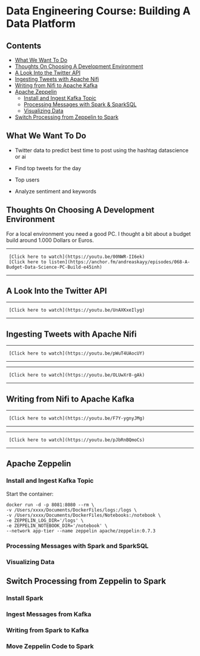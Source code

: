 Data Engineering Course: Building A Data Platform
=================================================

## Contents

- [What We Want To Do](HandsOnCourse.md#what-we-want-to-do)
- [Thoughts On Choosing A Development Environment](HandsOnCourse.md#thoughts-on-choosing-a-development-environment)
- [A Look Into the Twitter API](HandsOnCourse.md#a-look-into-the-twiiter-api)
- [Ingesting Tweets with Apache Nifi](HandsOnCourse.md#ingesting-tweets-with-apache-nifi)
- [Writing from Nifi to Apache Kafka](HandsOnCourse.md#writing-from-nifi-to-kafka)
- [Apache Zeppelin](HandsOnCourse.md#apache-zeppelin)
  - [Install and Ingest Kafka Topic](HandsOnCourse.md#install-and-ingest-kafka-topic)
  - [Processing Messages with Spark & SparkSQL](HandsOnCourse.md#processing-messages-with-spark-and-sparksql)
  - [Visualizing Data](HandsOnCourse.md#visualizing-data)
- [Switch Processing from Zeppelin to Spark](HandsOnCourse.md#switch-processing-from-zeppelin-to-spark)

What We Want To Do
------------------

-   Twitter data to predict best time to post using the hashtag
    datascience or ai

-   Find top tweets for the day

-   Top users

-   Analyze sentiment and keywords

Thoughts On Choosing A Development Environment
----------------------------------------------

For a local environment you need a good PC. I thought a bit about a
budget build around 1.000 Dollars or Euros.

  -- ----------------------------------------------------------------------------------------------------------

     [Click here to watch](https://youtu.be/00NWR-II6ek)
     [Click here to listen](https://anchor.fm/andreaskayy/episodes/068-A-Budget-Data-Science-PC-Build-e45inh)
  -- ----------------------------------------------------------------------------------------------------------

A Look Into the Twitter API
---------------------------

  -- -----------------------------------------------------

     [Click here to watch](https://youtu.be/UnAXKxeIlyg)
  -- -----------------------------------------------------

Ingesting Tweets with Apache Nifi
---------------------------------

  -- -----------------------------------------------------

     [Click here to watch](https://youtu.be/pWuT4UAocUY)
  -- -----------------------------------------------------

  -- -----------------------------------------------------

     [Click here to watch](https://youtu.be/OLUwXr8-gAk)
  -- -----------------------------------------------------

Writing from Nifi to Apache Kafka
---------------------------------

  -- -----------------------------------------------------

     [Click here to watch](https://youtu.be/F7Y-ygnyJMg)
  -- -----------------------------------------------------

  -- -----------------------------------------------------

     [Click here to watch](https://youtu.be/pJbRnBQmoCs)
  -- -----------------------------------------------------

Apache Zeppelin
---------------

### Install and Ingest Kafka Topic

Start the container:


    docker run -d -p 8081:8080 --rm \
    -v /Users/xxxx/Documents/DockerFiles/logs:/logs \
    -v /Users/xxxx/Documents/DockerFiles/Notebooks:/notebook \
    -e ZEPPELIN_LOG_DIR='/logs' \
    -e ZEPPELIN_NOTEBOOK_DIR='/notebook' \
    --network app-tier --name zeppelin apache/zeppelin:0.7.3

### Processing Messages with Spark and SparkSQL

### Visualizing Data

Switch Processing from Zeppelin to Spark
----------------------------------------

### Install Spark

### Ingest Messages from Kafka

### Writing from Spark to Kafka

### Move Zeppelin Code to Spark
